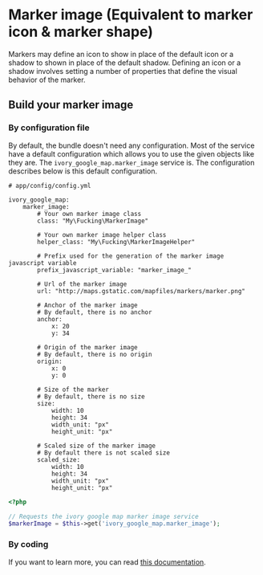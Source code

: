 # Marker image (Equivalent to marker icon & marker shape)

Markers may define an icon to show in place of the default icon or a shadow to shown in place of the default shadow.
Defining an icon or a shadow involves setting a number of properties that define the visual behavior of the marker.

## Build your marker image

### By configuration file

By default, the bundle doesn't need any configuration. Most of the service have a default configuration which allows
you to use the given objects like they are. The ``ivory_google_map.marker_image`` service is. The configuration
describes below is this default configuration.

```
# app/config/config.yml

ivory_google_map:
    marker_image:
        # Your own marker image class
        class: "My\Fucking\MarkerImage"

        # Your own marker image helper class
        helper_class: "My\Fucking\MarkerImageHelper"

        # Prefix used for the generation of the marker image javascript variable
        prefix_javascript_variable: "marker_image_"

        # Url of the marker image
        url: "http://maps.gstatic.com/mapfiles/markers/marker.png"

        # Anchor of the marker image
        # By default, there is no anchor
        anchor:
            x: 20
            y: 34

        # Origin of the marker image
        # By default, there is no origin
        origin:
            x: 0
            y: 0

        # Size of the marker
        # By default, there is no size
        size:
            width: 10
            height: 34
            width_unit: "px"
            height_unit: "px"

        # Scaled size of the marker image
        # By default there is not scaled size
        scaled_size:
            width: 10
            height: 34
            width_unit: "px"
            height_unit: "px"
```

``` php
<?php

// Requests the ivory google map marker image service
$markerImage = $this->get('ivory_google_map.marker_image');
```

### By coding

If you want to learn more, you can read
[this documentation](https://github.com/egeloen/ivory-google-map/blob/master/doc/usage/overlays/marker_image.md).
